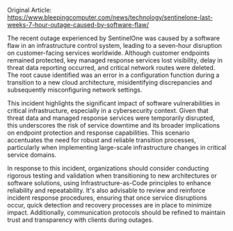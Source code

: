 Original Article: https://www.bleepingcomputer.com/news/technology/sentinelone-last-weeks-7-hour-outage-caused-by-software-flaw/

The recent outage experienced by SentinelOne was caused by a software flaw in an infrastructure control system, leading to a seven-hour disruption on customer-facing services worldwide. Although customer endpoints remained protected, key managed response services lost visibility, delay in threat data reporting occurred, and critical network routes were deleted. The root cause identified was an error in a configuration function during a transition to a new cloud architecture, misidentifying discrepancies and subsequently misconfiguring network settings.

This incident highlights the significant impact of software vulnerabilities in critical infrastructure, especially in a cybersecurity context. Given that threat data and managed response services were temporarily disrupted, this underscores the risk of service downtime and its broader implications on endpoint protection and response capabilities. This scenario accentuates the need for robust and reliable transition processes, particularly when implementing large-scale infrastructure changes in critical service domains.

In response to this incident, organizations should consider conducting rigorous testing and validation when transitioning to new architectures or software solutions, using Infrastructure-as-Code principles to enhance reliability and repeatability. It's also advisable to review and reinforce incident response procedures, ensuring that once service disruptions occur, quick detection and recovery processes are in place to minimize impact. Additionally, communication protocols should be refined to maintain trust and transparency with clients during outages.